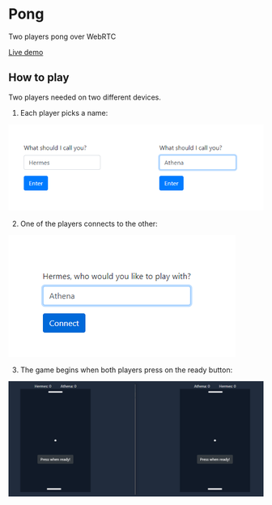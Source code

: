 # Pong
 Two players pong over WebRTC
 
 [Live demo](https://ron828.com/pong)
 
 ## How to play
 Two players needed on two different devices.
 
 1. Each player picks a name:
 
 ![](screenshot1.png)
 
 2. One of the players connects to the other:
 
 ![](screenshot2.png)
 
 3. The game begins when both players press on the ready button:
 
 ![](screenshot3.png)
 
